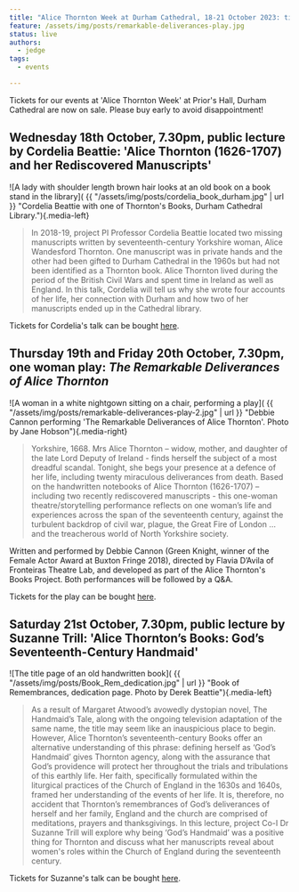 ```yaml
---
title: "Alice Thornton Week at Durham Cathedral, 18-21 October 2023: tickets now on sale"
feature: /assets/img/posts/remarkable-deliverances-play.jpg
status: live
authors:
  - jedge
tags:
  - events

---
```


Tickets for our events at 'Alice Thornton Week' at Prior's Hall, Durham Cathedral are now on sale. Please buy early to avoid disappointment!

## Wednesday 18th October, 7.30pm, public lecture by Cordelia Beattie: 'Alice Thornton (1626-1707) and her Rediscovered Manuscripts'

![A lady with shoulder length brown hair looks at an old book on a book stand in the library]( {{ "/assets/img/posts/cordelia_book_durham.jpg" | url }} "Cordelia Beattie with one of Thornton's Books, Durham Cathedral Library."){.media-left}

> In 2018-19, project PI Professor Cordelia Beattie located two missing manuscripts written by seventeenth-century Yorkshire woman, Alice Wandesford Thornton. One manuscript was in private hands and the other had been gifted to Durham Cathedral in the 1960s but had not been identified as a Thornton book. Alice Thornton lived during the period of the British Civil Wars and spent time in Ireland as well as England. In this talk, Cordelia will tell us why she wrote four accounts of her life, her connection with Durham and how two of her manuscripts ended up in the Cathedral library. 

Tickets for Cordelia's talk can be bought [here](https://durhamcathedral.ticketsolve.com/ticketbooth/shows/1173646749).

## Thursday 19th and Friday 20th October, 7.30pm, one woman play: *The Remarkable Deliverances of Alice Thornton*

![A woman in a white nightgown sitting on a chair, performing a play]( {{ "/assets/img/posts/remarkable-deliverances-play-2.jpg" | url }} "Debbie Cannon performing 'The Remarkable Deliverances of Alice Thornton'. Photo by Jane Hobson"){.media-right}

> Yorkshire, 1668. Mrs Alice Thornton – widow, mother, and daughter of the late Lord Deputy of Ireland - finds herself the subject of a most dreadful scandal. Tonight, she begs your presence at a defence of her life, including twenty miraculous deliverances from death. Based on the handwritten notebooks of Alice Thornton (1626-1707) – including two recently rediscovered manuscripts - this one-woman theatre/storytelling performance reflects on one woman’s life and experiences across the span of the seventeenth century, against the turbulent backdrop of civil war, plague, the Great Fire of London … and the treacherous world of North Yorkshire society.

Written and performed by Debbie Cannon (Green Knight, winner of the Female Actor Award at Buxton Fringe 2018), directed by Flavia D’Avila of Fronteiras Theatre Lab, and developed as part of the Alice Thornton's Books Project. Both performances will be followed by a Q&A.

Tickets for the play can be bought [here](https://durhamcathedral.ticketsolve.com/ticketbooth/shows/1173644589).

## Saturday 21st October, 7.30pm, public lecture by Suzanne Trill: 'Alice Thornton’s Books: God’s Seventeenth-Century Handmaid'

![The title page of an old handwritten book]( {{ "/assets/img/posts/Book_Rem_dedication.jpg" | url }} "Book of Remembrances, dedication page. Photo by Derek Beattie"){.media-left}

> As a result of Margaret Atwood’s avowedly dystopian novel, The Handmaid’s Tale, along with the ongoing television adaptation of the same name, the title may seem like an inauspicious place to begin. However, Alice Thornton’s seventeenth-century Books offer an alternative understanding of this phrase: defining herself as ‘God’s Handmaid’ gives Thornton agency, along with the assurance that God’s providence will protect her throughout the trials and tribulations of this earthly life. Her faith, specifically formulated within the liturgical practices of the Church of England in the 1630s and 1640s, framed her understanding of the events of her life. It is, therefore, no accident that Thornton’s remembrances of God’s deliverances of herself and her family, England and the church are comprised of meditations, prayers and thanksgivings. In this lecture, project Co-I Dr Suzanne Trill will explore why being ‘God’s Handmaid’ was a positive thing for Thornton and discuss what her manuscripts reveal about women's roles within the Church of England during the seventeenth century.

Tickets for Suzanne's talk can be bought [here](https://durhamcathedral.ticketsolve.com/ticketbooth/shows/1173646766).




